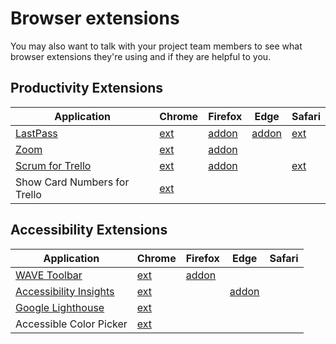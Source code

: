 # Browser extensions

You may also want to talk with your project team members to see what browser extensions they're using and if they are helpful to you.

## Productivity Extensions

| Application                                         | Chrome                                                                                                            | Firefox                                                                            | Edge                                                                                        | Safari                                                             |
| --------------------------------------------------- | ----------------------------------------------------------------------------------------------------------------- | ---------------------------------------------------------------------------------- | ------------------------------------------------------------------------------------------- | ------------------------------------------------------------------ |
| [LastPass](https://lastpass.com/misc_download2.php) | [ext](https://chrome.google.com/webstore/detail/lastpass-free-password-ma/hdokiejnpimakedhajhdlcegeplioahd)       | [addon](https://addons.mozilla.org/en-US/firefox/addon/lastpass-password-manager/) | [addon](https://microsoftedge.microsoft.com/addons/detail/bbcinlkgjjkejfdpemiealijmmooekmp) | [ext](https://lastpass.com/safariAppExtension.php?source=download) |
| [Zoom](https://zoomgov.com/download)                | [ext](https://chrome.google.com/webstore/detail/zoom-scheduler/kgjfgplpablkjnlkjmjdecgdpfankdle)                  | [addon](https://addons.mozilla.org/en-US/firefox/addon/zoom-new-scheduler/)        |                                                                                             |                                                                    |       |                                                                                             |                                                                    |
| [Scrum for Trello](http://scrumfortrello.com/)      | [ext](https://chrome.google.com/webstore/detail/scrum-for-trello/jdbcdblgjdpmfninkoogcfpnkjmndgje)                | [addon](https://addons.mozilla.org/en-US/firefox/addon/scrum-for-trello/)          |                                                                                             | [ext](http://scrumfortrello.com/Scrum_for_Trello.safariextz)       |
| Show Card Numbers for Trello                        | [ext](https://chrome.google.com/webstore/detail/show-card-numbers-for-tre/pjhjdehkaggmpebggjonlhleidlodepi?hl=en) |                                                                                    |                                                                                             |                                                                    |

## Accessibility Extensions

| Application                                                              | Chrome                                                                                                      | Firefox                                                                          | Edge                                                                                        | Safari |
| ------------------------------------------------------------------------ | ----------------------------------------------------------------------------------------------------------- | -------------------------------------------------------------------------------- | ------------------------------------------------------------------------------------------- | ------ |
| [WAVE Toolbar](https://wave.webaim.org/)                                 | [ext](https://chrome.google.com/webstore/detail/wave-evaluation-tool/jbbplnpkjmmeebjpijfedlgcdilocofh)      | [addon](https://addons.mozilla.org/en-US/firefox/addon/wave-accessibility-tool/) |                                                                                             |        |
| [Accessibility Insights](https://accessibilityinsights.io/)              | [ext](https://chrome.google.com/webstore/detail/accessibility-insights-fo/pbjjkligggfmakdaogkfomddhfmpjeni) |                                                                                  | [addon](https://microsoftedge.microsoft.com/addons/detail/ghbhpcookfemncgoinjblecnilppimih) |        |
| [Google Lighthouse](https://developers.google.com/web/tools/lighthouse/) | [ext](https://chrome.google.com/webstore/detail/lighthouse/blipmdconlkpinefehnmjammfjpmpbjk)                |                                                                                  |                                                                                             |        |
| Accessible Color Picker                                                  | [ext](https://chrome.google.com/webstore/detail/accessible-color-picker/bgfhbflmeekopanooidljpnmnljdihld)   |                                                                                  |                                                                                             |        |
